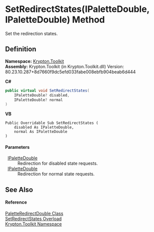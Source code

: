 # SetRedirectStates(IPaletteDouble, IPaletteDouble) Method


Set the redirection states.



## Definition
**Namespace:** <a href="79d2eac2-21f4-54ff-7552-b20c33c30600.md">Krypton.Toolkit</a>  
**Assembly:** Krypton.Toolkit (in Krypton.Toolkit.dll) Version: 80.23.10.287+8d7660f9dc5efd033fabe008ebfb904beab6d444

**C#**
``` C#
public virtual void SetRedirectStates(
	IPaletteDouble? disabled,
	IPaletteDouble? normal
)
```
**VB**
``` VB
Public Overridable Sub SetRedirectStates ( 
	disabled As IPaletteDouble,
	normal As IPaletteDouble
)
```



#### Parameters
<dl><dt>  <a href="d288ff26-4143-0c46-fdd2-73996cbd7fcd.md">IPaletteDouble</a></dt><dd>Redirection for disabled state requests.</dd><dt>  <a href="d288ff26-4143-0c46-fdd2-73996cbd7fcd.md">IPaletteDouble</a></dt><dd>Redirection for normal state requests.</dd></dl>

## See Also


#### Reference
<a href="e417f567-27cb-a37a-b3d9-b546faf7d9d3.md">PaletteRedirectDouble Class</a>  
<a href="80677345-fedb-80c4-3b8d-93b4139c270c.md">SetRedirectStates Overload</a>  
<a href="79d2eac2-21f4-54ff-7552-b20c33c30600.md">Krypton.Toolkit Namespace</a>  
